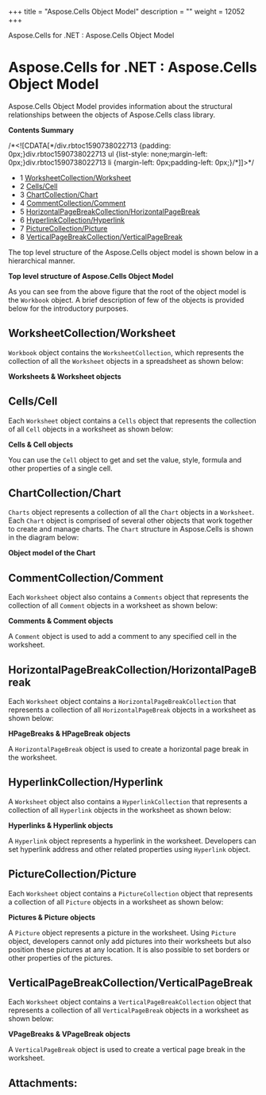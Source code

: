 +++
title = "Aspose.Cells Object Model" 
description = "" 
weight = 12052 
+++

Aspose.Cells for .NET : Aspose.Cells Object Model  

# Aspose.Cells for .NET : Aspose.Cells Object Model


Aspose.Cells Object Model provides information about the structural relationships between the objects of Aspose.Cells class library.

**Contents Summary**

/\*<!\[CDATA\[\*/div.rbtoc1590738022713 {padding: 0px;}div.rbtoc1590738022713 ul {list-style: none;margin-left: 0px;}div.rbtoc1590738022713 li {margin-left: 0px;padding-left: 0px;}/\*\]\]>\*/

*   1 [WorksheetCollection/Worksheet](#Aspose.CellsObjectModel-WorksheetCollection/Worksheet)
*   2 [Cells/Cell](#Aspose.CellsObjectModel-Cells/Cell)
*   3 [ChartCollection/Chart](#Aspose.CellsObjectModel-ChartCollection/Chart)
*   4 [CommentCollection/Comment](#Aspose.CellsObjectModel-CommentCollection/Comment)
*   5 [HorizontalPageBreakCollection/HorizontalPageBreak](#Aspose.CellsObjectModel-HorizontalPageBreakCollection/HorizontalPageBreak)
*   6 [HyperlinkCollection/Hyperlink](#Aspose.CellsObjectModel-HyperlinkCollection/Hyperlink)
*   7 [PictureCollection/Picture](#Aspose.CellsObjectModel-PictureCollection/Picture)
*   8 [VerticalPageBreakCollection/VerticalPageBreak](#Aspose.CellsObjectModel-VerticalPageBreakCollection/VerticalPageBreak)

The top level structure of the Aspose.Cells object model is shown below in a hierarchical manner.

**Top level structure of Aspose.Cells Object Model**


As you can see from the above figure that the root of the object model is the `Workbook` object. A brief description of few of the objects is provided below for the introductory purposes.

## WorksheetCollection/Worksheet

`Workbook` object contains the `WorksheetCollection`, which represents the collection of all the `Worksheet` objects in a spreadsheet as shown below:

**Worksheets & Worksheet objects**


## Cells/Cell

Each `Worksheet` object contains a `Cells` object that represents the collection of all `Cell` objects in a worksheet as shown below:

**Cells & Cell objects**


You can use the `Cell` object to get and set the value, style, formula and other properties of a single cell.

## ChartCollection/Chart

`Charts` object represents a collection of all the `Chart` objects in a `Worksheet`. Each `Chart` object is comprised of several other objects that work together to create and manage charts. The `Chart` structure in Aspose.Cells is shown in the diagram below:

**Object model of the Chart**


## CommentCollection/Comment

Each `Worksheet` object also contains a `Comments` object that represents the collection of all `Comment` objects in a worksheet as shown below:

**Comments & Comment objects**


A `Comment` object is used to add a comment to any specified cell in the worksheet.

## HorizontalPageBreakCollection/HorizontalPageBreak

Each `Worksheet` object contains a `HorizontalPageBreakCollection` that represents a collection of all `HorizontalPageBreak` objects in a worksheet as shown below:

**HPageBreaks & HPageBreak objects**


A `HorizontalPageBreak` object is used to create a horizontal page break in the worksheet.

## HyperlinkCollection/Hyperlink

A `Worksheet` object also contains a `HyperlinkCollection` that represents a collection of all `Hyperlink` objects in the worksheet as shown below:

**Hyperlinks & Hyperlink objects**


A `Hyperlink` object represents a hyperlink in the worksheet. Developers can set hyperlink address and other related properties using `Hyperlink` object.

## PictureCollection/Picture

Each `Worksheet` object contains a `PictureCollection` object that represents a collection of all `Picture` objects in a worksheet as shown below:

**Pictures & Picture objects**


A `Picture` object represents a picture in the worksheet. Using `Picture` object, developers cannot only add pictures into their worksheets but also position these pictures at any location. It is also possible to set borders or other properties of the pictures.

## VerticalPageBreakCollection/VerticalPageBreak

Each `Worksheet` object contains a `VerticalPageBreakCollection` object that represents a collection of all `VerticalPageBreak` objects in a worksheet as shown below:

**VPageBreaks & VPageBreak objects**


A `VerticalPageBreak` object is used to create a vertical page break in the worksheet.

## Attachments:


